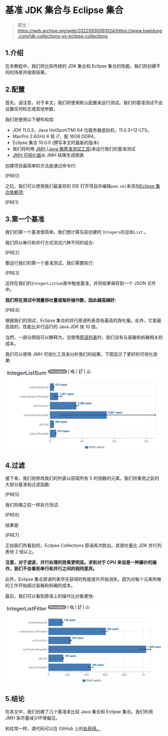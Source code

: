 # 基准 JDK 集合与 Eclipse 集合

> 原文：<https://web.archive.org/web/20220930061024/https://www.baeldung.com/jdk-collections-vs-eclipse-collections>

## 1.介绍

在本教程中，我们将比较传统的 JDK 集合和 Eclipse 集合的性能。我们将创建不同的场景并探索结果。

## 2.配置

首先，请注意，对于本文，我们将使用默认配置来运行测试。我们的基准测试不会设置任何标志或其他参数。

我们将使用以下硬件和库:

*   JDK 11.0.3，Java HotSpot(TM) 64 位服务器虚拟机，11.0.3+12-LTS。
*   MacPro 2.6GHz 6 核 i7，配 16GB DDR4。
*   Eclipse 集合 10.0.0 (撰写本文时最新的版本)
*   我们将利用 [JMH (Java 微基准测试工具)](/web/20221206030803/https://www.baeldung.com/java-microbenchmark-harness)来运行我们的基准测试
*   [JMH 可视化器](https://web.archive.org/web/20221206030803/http://jmh.morethan.io/)从 JMH 结果生成图表

创建项目最简单的方法是通过命令行:

[PRE0]

之后，我们可以使用我们最喜欢的 IDE 打开项目并编辑`pom.xml`来添加[Eclipse 集合依赖项](https://web.archive.org/web/20221206030803/https://search.maven.org/search?q=a:eclipse-collections):

[PRE1]

## 3.第一个基准

我们的第一个基准很简单。我们想计算先前创建的 `Integers`的总和`List` 。

我们将以串行和并行方式测试六种不同的组合:

[PRE2]

要运行我们的第一个基准测试，我们需要执行:

[PRE3]

这将在我们的`IntegerListSum`类中触发基准，并将结果保存到一个 JSON 文件中。

**我们将在测试中测量吞吐量或每秒操作数，因此越高越好:**

[PRE4]

根据我们的测试，Eclipse 集合的并行原语列表具有最高的吞吐量。此外，它是最高效的，性能比并行运行的 Java JDK 快 10 倍。

当然，一部分原因可以解释为，当使用[原语列表](/web/20221206030803/https://www.baeldung.com/java-eclipse-primitive-collections)时，我们没有与装箱和拆箱相关的成本。

我们可以使用 JMH 可视化工具来分析我们的结果。下图显示了更好的可视化效果:

[![IntegerListSum jdk11](img/898026f01683262b8b4c3e0aeec19599.png)](/web/20221206030803/https://www.baeldung.com/wp-content/uploads/2019/11/IntegerListSum-jdk11-1.png)

## 4.过滤

接下来，我们将修改我们的列表以获取所有 5 的倍数的元素。我们将重用之前的大部分基准和过滤函数:

[PRE5]

我们将像之前一样执行测试:

[PRE6]

结果是:

[PRE7]

正如我们所看到的，Eclipse Collections 原语再次胜出。其吞吐量比 JDK 并行列表快 2 倍以上。

**注意，对于滤波，并行处理的效果更明显。求和对于 CPU 来说是一种廉价的操作，我们不会看到串行和并行之间的相同差异。**

此外，Eclipse 集合原语列表早先获得的性能提升开始消失，因为对每个元素所做的工作开始超过装箱和拆箱的成本。

最后，我们可以看到原语上的操作比对象更快:

[![IntegerListFilter jdk11](img/d7b9b5366819f510be949e498920e94f.png)](/web/20221206030803/https://www.baeldung.com/wp-content/uploads/2019/11/IntegerListFilter-jdk11.png)

## 5.结论

在本文中，我们创建了几个基准来比较 Java 集合和 Eclipse 集合。我们利用 JMH 来尽量减少环境偏见。

和往常一样，源代码可以在 GitHub 上的[处获得。](https://web.archive.org/web/20221206030803/https://github.com/eugenp/tutorials/tree/master/core-java-modules/core-java-11)